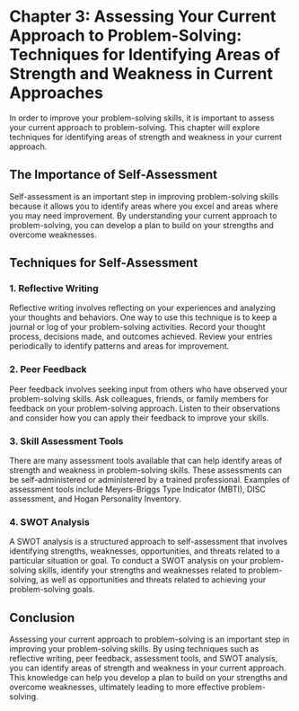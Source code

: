 Chapter 3: Assessing Your Current Approach to Problem-Solving: Techniques for Identifying Areas of Strength and Weakness in Current Approaches
==============================================================================================================================================

In order to improve your problem-solving skills, it is important to assess your current approach to problem-solving. This chapter will explore techniques for identifying areas of strength and weakness in your current approach.

The Importance of Self-Assessment
---------------------------------

Self-assessment is an important step in improving problem-solving skills because it allows you to identify areas where you excel and areas where you may need improvement. By understanding your current approach to problem-solving, you can develop a plan to build on your strengths and overcome weaknesses.

Techniques for Self-Assessment
------------------------------

### 1. Reflective Writing

Reflective writing involves reflecting on your experiences and analyzing your thoughts and behaviors. One way to use this technique is to keep a journal or log of your problem-solving activities. Record your thought process, decisions made, and outcomes achieved. Review your entries periodically to identify patterns and areas for improvement.

### 2. Peer Feedback

Peer feedback involves seeking input from others who have observed your problem-solving skills. Ask colleagues, friends, or family members for feedback on your problem-solving approach. Listen to their observations and consider how you can apply their feedback to improve your skills.

### 3. Skill Assessment Tools

There are many assessment tools available that can help identify areas of strength and weakness in problem-solving skills. These assessments can be self-administered or administered by a trained professional. Examples of assessment tools include Meyers-Briggs Type Indicator (MBTI), DISC assessment, and Hogan Personality Inventory.

### 4. SWOT Analysis

A SWOT analysis is a structured approach to self-assessment that involves identifying strengths, weaknesses, opportunities, and threats related to a particular situation or goal. To conduct a SWOT analysis on your problem-solving skills, identify your strengths and weaknesses related to problem-solving, as well as opportunities and threats related to achieving your problem-solving goals.

Conclusion
----------

Assessing your current approach to problem-solving is an important step in improving your problem-solving skills. By using techniques such as reflective writing, peer feedback, assessment tools, and SWOT analysis, you can identify areas of strength and weakness in your current approach. This knowledge can help you develop a plan to build on your strengths and overcome weaknesses, ultimately leading to more effective problem-solving.
